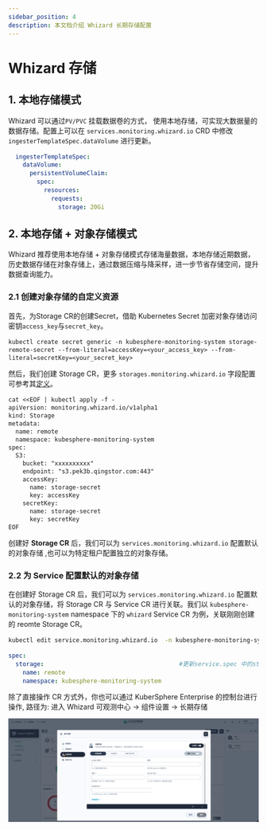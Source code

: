 ```yaml
---
sidebar_position: 4
description: 本文档介绍 Whizard 长期存储配置
---
```


# Whizard 存储

## 1. 本地存储模式

Whizard 可以通过`PV/PVC` 挂载数据卷的方式， 使用本地存储，可实现大数据量的数据存储。配置上可以在 `services.monitoring.whizard.io` CRD 中修改 `ingesterTemplateSpec.dataVolume` 进行更新。

```yaml
  ingesterTemplateSpec:
    dataVolume:
      persistentVolumeClaim:
        spec:
          resources:
            requests:
              storage: 20Gi
```

## 2. 本地存储 + 对象存储模式

Whizard 推荐使用本地存储 + 对象存储模式存储海量数据，本地存储近期数据，历史数据存储在对象存储上，通过数据压缩与降采样，进一步节省存储空间，提升数据查询能力。

### 2.1 创建对象存储的自定义资源

首先，为Storage CR的创建Secret，借助 Kubernetes Secret 加密对象存储访问密钥`access_key`与`secret_key`。

```shell
kubectl create secret generic -n kubesphere-monitoring-system storage-remote-secret --from-literal=accessKey=<your_access_key> --from-literal=secretKey=<your_secret_key>
```

然后，我们创建 Storage CR，更多 `storages.monitoring.whizard.io` 字段配置可参考其[定义](https://whizardtelemetry.github.io/docs/whizard-docs/references/api/api.md)。

```shell
cat <<EOF | kubectl apply -f -
apiVersion: monitoring.whizard.io/v1alpha1
kind: Storage
metadata:
  name: remote
  namespace: kubesphere-monitoring-system
spec:
  S3:
    bucket: "xxxxxxxxxx"
    endpoint: "s3.pek3b.qingstor.com:443"
    accessKey: 
      name: storage-secret
      key: accessKey
    secretKey: 
      name: storage-secret
      key: secretKey
EOF
```

创建好 **Storage CR** 后，我们可以为 `services.monitoring.whizard.io` 配置默认的对象存储 ,也可以为特定租户配置独立的对象存储。

### 2.2 为 Service 配置默认的对象存储

在创建好 Storage CR 后，我们可以为 `services.monitoring.whizard.io` 配置默认的对象存储，将 Storage CR 与 Service CR  进行关联。我们以 `kubesphere-monitoring-system` namespace 下的 `whizard` Service CR 为例，关联刚刚创建的 reomte Storage CR。

```sh
kubectl edit service.monitoring.whizard.io  -n kubesphere-monitoring-system whizard
```

```yaml
spec:
  storage:                                      #更新service.spec 中的storage字段，关联使用的对象存储
    name: remote                     
    namespace: kubesphere-monitoring-system
```

除了直接操作 CR 方式外，你也可以通过 KuberSphere Enterprise 的控制台进行操作, 路径为: 进入 Whizard 可观测中心 -> 组件设置 -> 长期存储

![长期存储设置](./img/storage_configuration.png)
